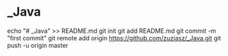 # _Java
echo "# _Java" >> README.md
git init
git add README.md
git commit -m "first commit"
git remote add origin https://github.com/zuziasz/_Java.git
git push -u origin master
